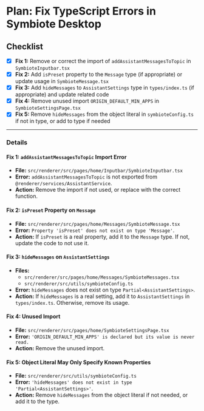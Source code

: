 # Plan: Fix TypeScript Errors in Symbiote Desktop

## Checklist

- [x] **Fix 1:** Remove or correct the import of `addAssistantMessagesToTopic` in `SymbioteInputbar.tsx`
- [x] **Fix 2:** Add `isPreset` property to the `Message` type (if appropriate) or update usage in `SymbioteMessage.tsx`
- [x] **Fix 3:** Add `hideMessages` to `AssistantSettings` type in `types/index.ts` (if appropriate) and update related code
- [x] **Fix 4:** Remove unused import `ORIGIN_DEFAULT_MIN_APPS` in `SymbioteSettingsPage.tsx`
- [x] **Fix 5:** Remove `hideMessages` from the object literal in `symbioteConfig.ts` if not in type, or add to type if needed

---

### Details

#### Fix 1: `addAssistantMessagesToTopic` Import Error
- **File:** `src/renderer/src/pages/home/Inputbar/SymbioteInputbar.tsx`
- **Error:** `addAssistantMessagesToTopic` is not exported from `@renderer/services/AssistantService`.
- **Action:** Remove the import if not used, or replace with the correct function.

#### Fix 2: `isPreset` Property on `Message`
- **File:** `src/renderer/src/pages/home/Messages/SymbioteMessage.tsx`
- **Error:** `Property 'isPreset' does not exist on type 'Message'`.
- **Action:** If `isPreset` is a real property, add it to the `Message` type. If not, update the code to not use it.

#### Fix 3: `hideMessages` on `AssistantSettings`
- **Files:** 
  - `src/renderer/src/pages/home/Messages/SymbioteMessages.tsx`
  - `src/renderer/src/utils/symbioteConfig.ts`
- **Error:** `hideMessages` does not exist on type `Partial<AssistantSettings>`.
- **Action:** If `hideMessages` is a real setting, add it to `AssistantSettings` in `types/index.ts`. Otherwise, remove its usage.

#### Fix 4: Unused Import
- **File:** `src/renderer/src/pages/home/SymbioteSettingsPage.tsx`
- **Error:** `'ORIGIN_DEFAULT_MIN_APPS' is declared but its value is never read.`
- **Action:** Remove the unused import.

#### Fix 5: Object Literal May Only Specify Known Properties
- **File:** `src/renderer/src/utils/symbioteConfig.ts`
- **Error:** `'hideMessages' does not exist in type 'Partial<AssistantSettings>'`.
- **Action:** Remove `hideMessages` from the object literal if not needed, or add it to the type. 